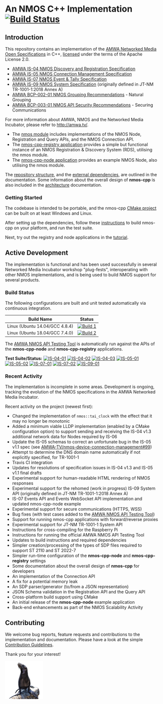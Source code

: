 # An NMOS C++ Implementation [![Build Status](https://travis-ci.org/sony/nmos-cpp.svg?branch=master)][Travis-CI]
[Travis-CI]: https://travis-ci.org/sony/nmos-cpp

## Introduction

This repository contains an implementation of the [AMWA Networked Media Open Specifications](https://amwa-tv.github.io/nmos) in C++, [licensed](LICENSE) under the terms of the Apache License 2.0.

- [AMWA IS-04 NMOS Discovery and Registration Specification](https://amwa-tv.github.io/nmos-discovery-registration)
- [AMWA IS-05 NMOS Connection Management Specification](https://amwa-tv.github.io/nmos-device-connection-management)
- [AMWA IS-07 NMOS Event & Tally Specification](https://amwa-tv.github.io/nmos-event-tally)
- [AMWA IS-09 NMOS System Specification](https://amwa-tv.github.io/nmos-system) (originally defined in JT-NM TR-1001-1:2018 Annex A)
- [AMWA BCP-002-01 NMOS Grouping Recommendations](https://amwa-tv.github.io/nmos-grouping) - Natural Grouping
- [AMWA BCP-003-01 NMOS API Security Recommendations](https://amwa-tv.github.io/nmos-api-security) - Securing Communications

For more information about AMWA, NMOS and the Networked Media Incubator, please refer to http://amwa.tv/.

- The [nmos module](Development/nmos) includes implementations of the NMOS Node, Registration and Query APIs, and the NMOS Connection API.
- The [nmos-cpp-registry application](Development/nmos-cpp-registry) provides a simple but functional instance of an NMOS Registration & Discovery System (RDS), utilising the nmos module.
- The [nmos-cpp-node application](Development/nmos-cpp-node) provides an example NMOS Node, also utilising the nmos module.

The [repository structure](Documents/Repository-Structure.md), and the [external dependencies](Documents/Dependencies.md), are outlined in the documentation.
Some information about the overall design of **nmos-cpp** is also included in the [architecture](Documents/Architecture.md) documentation.

### Getting Started

The codebase is intended to be portable, and the nmos-cpp [CMake project](Development/CMakeLists.txt) can be built on at least Windows and Linux.

After setting up the dependencies, follow these [instructions](Documents/Getting-Started.md) to build nmos-cpp on your platform, and run the test suite.

Next, try out the registry and node applications in the [tutorial](Documents/Tutorial.md).

## Active Development

The implementation is functional and has been used successfully in several Networked Media Incubator workshop "plug-fests", interoperating with other NMOS implementations, and is being used to build NMOS support for several products.

### Build Status

The following configurations are built and unit tested automatically via continuous integration.

| Build Name                     | Status                                 |
|--------------------------------|----------------------------------------|
| Linux (Ubuntu 14.04/GCC 4.8.4) | [![Build 1][Build-1-badge]][Travis-CI] |
| Linux (Ubuntu 18.04/GCC 7.4.0) | [![Build 2][Build-2-badge]][Travis-CI] |

[Build-1-badge]: https://travis-matrix-badges.herokuapp.com/repos/sony/nmos-cpp/branches/master/1
[Build-2-badge]: https://travis-matrix-badges.herokuapp.com/repos/sony/nmos-cpp/branches/master/2

The [AMWA NMOS API Testing Tool](https://github.com/AMWA-TV/nmos-testing) is automatically run against the APIs of the **nmos-cpp-node** and **nmos-cpp-registry** applications.

**Test Suite/Status:**
[![IS-04-01][IS-04-01-badge]][IS-04-01-sheet]
[![IS-04-02][IS-04-02-badge]][IS-04-02-sheet]
[![IS-04-03][IS-04-03-badge]][IS-04-03-sheet]
[![IS-05-01][IS-05-01-badge]][IS-05-01-sheet]
[![IS-05-02][IS-05-02-badge]][IS-05-02-sheet]
[![IS-07-01][IS-07-01-badge]][IS-07-01-sheet]
[![IS-07-02][IS-07-02-badge]][IS-07-02-sheet]
[![IS-09-01][IS-09-01-badge]][IS-09-01-sheet]

[IS-04-01-badge]: https://img.shields.io/endpoint?url=https%3A%2F%2Fdrive.google.com%2Fuc%3Fexport%3Ddownload%26id%3D1VrCPcYeTs5uoBgECxbfuWbbhJZpbHcPy
[IS-04-02-badge]: https://img.shields.io/endpoint?url=https%3A%2F%2Fdrive.google.com%2Fuc%3Fexport%3Ddownload%26id%3D14vgZF4CSx2oayEAbeNFGiHmPW95HKMXt
[IS-04-03-badge]: https://img.shields.io/endpoint?url=https%3A%2F%2Fdrive.google.com%2Fuc%3Fexport%3Ddownload%26id%3D16616xSByskr3PbeqhnCcNTjfJcDdzUav
[IS-05-01-badge]: https://img.shields.io/endpoint?url=https%3A%2F%2Fdrive.google.com%2Fuc%3Fexport%3Ddownload%26id%3D1tW25Xim9LymIvPXnxM5taGmlLVsXa71p
[IS-05-02-badge]: https://img.shields.io/endpoint?url=https%3A%2F%2Fdrive.google.com%2Fuc%3Fexport%3Ddownload%26id%3D1MkQNv8v2r0ydB1mQ55k-pktlzE8LZ3g9
[IS-07-01-badge]: https://img.shields.io/endpoint?url=https%3A%2F%2Fdrive.google.com%2Fuc%3Fexport%3Ddownload%26id%3D1XQuAN13xAQ81G_Eokj6AAYv5kMInPXkZ
[IS-07-02-badge]: https://img.shields.io/endpoint?url=https%3A%2F%2Fdrive.google.com%2Fuc%3Fexport%3Ddownload%26id%3D16t7XCmsQaOw5eEqq6yuuy1U9I3J-9zN9
[IS-09-01-badge]: https://img.shields.io/endpoint?url=https%3A%2F%2Fdrive.google.com%2Fuc%3Fexport%3Ddownload%26id%3D16t7ncRp3SbHHoftQY-RBi2NFC283fOTn
[IS-04-01-sheet]: https://docs.google.com/spreadsheets/d/1UgZoI0lGCMDn9-zssccf2Azil3WN6jogroMT8Wh6H64/edit#gid=0
[IS-04-02-sheet]: https://docs.google.com/spreadsheets/d/1UgZoI0lGCMDn9-zssccf2Azil3WN6jogroMT8Wh6H64/edit#gid=1838684224
[IS-04-03-sheet]: https://docs.google.com/spreadsheets/d/1UgZoI0lGCMDn9-zssccf2Azil3WN6jogroMT8Wh6H64/edit#gid=1174955447
[IS-05-01-sheet]: https://docs.google.com/spreadsheets/d/1UgZoI0lGCMDn9-zssccf2Azil3WN6jogroMT8Wh6H64/edit#gid=517163955
[IS-05-02-sheet]: https://docs.google.com/spreadsheets/d/1UgZoI0lGCMDn9-zssccf2Azil3WN6jogroMT8Wh6H64/edit#gid=205041321
[IS-07-01-sheet]: https://docs.google.com/spreadsheets/d/1UgZoI0lGCMDn9-zssccf2Azil3WN6jogroMT8Wh6H64/edit#gid=828991990
[IS-07-02-sheet]: https://docs.google.com/spreadsheets/d/1UgZoI0lGCMDn9-zssccf2Azil3WN6jogroMT8Wh6H64/edit#gid=367400040
[IS-09-01-sheet]: https://docs.google.com/spreadsheets/d/1UgZoI0lGCMDn9-zssccf2Azil3WN6jogroMT8Wh6H64/edit#gid=919453974

### Recent Activity

The implementation is incomplete in some areas. Development is ongoing, tracking the evolution of the NMOS specifications in the AMWA Networked Media Incubator.

Recent activity on the project (newest first):

- Changed the implementation of `nmos::tai_clock` with the effect that it may no longer be monotonic
- Added a minimum viable LLDP implementation (enabled by a CMake configuration option) to support sending and receiving the IS-04 v1.3 additional network data for Nodes required by IS-06
- Update the IS-05 schemas to correct an unfortunate bug in the IS-05 v1.1 spec (see [AMWA-TV/nmos-device-connection-management#99](https://github.com/AMWA-TV/nmos-device-connection-management/pull/99))
- Attempt to determine the DNS domain name automatically if not explicitly specified, for TR-1001-1
- Travis CI integration
- Updates for resolutions of specification issues in IS-04 v1.3 and IS-05 v1.1 final drafts
- Experimental support for human-readable HTML rendering of NMOS responses
- Experimental support for the rehomed (work in progress) IS-09 System API (originally defined in JT-NM TR-1001-1:2018 Annex A)
- IS-07 Events API and Events WebSocket API implementation and updated nmos-cpp-node example
- Experimental support for secure communications (HTTPS, WSS)
- Bug fixes (with test cases added to the [AMWA NMOS API Testing Tool](https://github.com/AMWA-TV/nmos-testing))
- Support for running nmos-cpp applications with forward/reverse proxies
- Experimental support for JT-NM TR-1001-1 System API
- Instructions for cross-compiling for the Raspberry Pi
- Instructions for running the official AMWA NMOS API Testing Tool
- Updates to build instructions and required dependencies
- Simpler creation/processing of the types of SDP files required to support ST 2110 and ST 2022-7
- Simpler run-time configuration of the **nmos-cpp-node** and **nmos-cpp-registry** settings
- Some documentation about the overall design of **nmos-cpp** for developers
- An implementation of the Connection API
- A fix for a potential memory leak
- An SDP parser/generator (to/from a JSON representation)
- JSON Schema validation in the Registration API and the Query API
- Cross-platform build support using CMake
- An initial release of the **nmos-cpp-node** example application
- Back-end enhancements as part of the NMOS Scalability Activity

## Contributing

We welcome bug reports, feature requests and contributions to the implementation and documentation. Please have a look at the simple [Contribution Guidelines](CONTRIBUTING.md).

Thank you for your interest!

![This project was formerly known as sea-lion.](Documents/images/sea-lion.png?raw=true)
